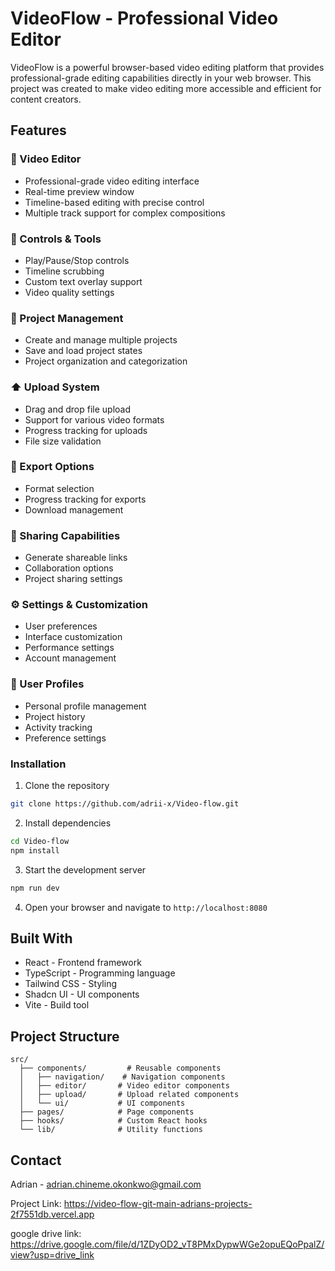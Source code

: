 
# VideoFlow - Professional Video Editor

VideoFlow is a powerful browser-based video editing platform that provides professional-grade editing capabilities directly in your web browser. This project was created to make video editing more accessible and efficient for content creators.

## Features

### 🎥 Video Editor
- Professional-grade video editing interface
- Real-time preview window
- Timeline-based editing with precise control
- Multiple track support for complex compositions

### 🔧 Controls & Tools
- Play/Pause/Stop controls
- Timeline scrubbing
- Custom text overlay support
- Video quality settings

### 📁 Project Management
- Create and manage multiple projects
- Save and load project states
- Project organization and categorization

### ⬆️ Upload System
- Drag and drop file upload
- Support for various video formats
- Progress tracking for uploads
- File size validation

### 💾 Export Options
- Format selection
- Progress tracking for exports
- Download management

### 🔗 Sharing Capabilities
- Generate shareable links
- Collaboration options
- Project sharing settings

### ⚙️ Settings & Customization
- User preferences
- Interface customization
- Performance settings
- Account management

### 👤 User Profiles
- Personal profile management
- Project history
- Activity tracking
- Preference settings



### Installation

1. Clone the repository
```bash
git clone https://github.com/adrii-x/Video-flow.git
```

2. Install dependencies
```bash
cd Video-flow
npm install
```

3. Start the development server
```bash
npm run dev
```

4. Open your browser and navigate to `http://localhost:8080`

## Built With

- React - Frontend framework
- TypeScript - Programming language
- Tailwind CSS - Styling
- Shadcn UI - UI components
- Vite - Build tool

## Project Structure

```
src/
  ├── components/         # Reusable components
  │   ├── navigation/    # Navigation components
  │   ├── editor/       # Video editor components
  │   ├── upload/       # Upload related components
  │   └── ui/           # UI components
  ├── pages/            # Page components
  ├── hooks/            # Custom React hooks
  └── lib/              # Utility functions
```



## Contact

Adrian - adrian.chineme.okonkwo@gmail.com

Project Link: https://video-flow-git-main-adrians-projects-2f7551db.vercel.app

google drive link: https://drive.google.com/file/d/1ZDyOD2_vT8PMxDypwWGe2opuEQoPpalZ/view?usp=drive_link
